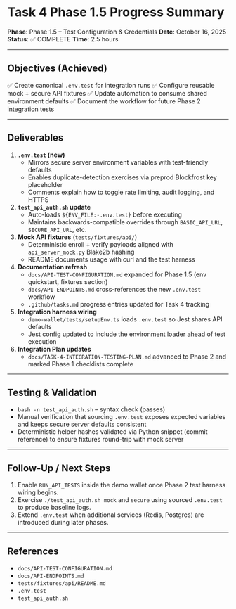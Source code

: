# Task 4 Phase 1.5 Progress Summary

**Phase**: Phase 1.5 – Test Configuration & Credentials
**Date**: October 16, 2025
**Status**: ✅ COMPLETE
**Time**: 2.5 hours

---

## Objectives (Achieved)

✅ Create canonical `.env.test` for integration runs
✅ Configure reusable mock + secure API fixtures
✅ Update automation to consume shared environment defaults
✅ Document the workflow for future Phase 2 integration tests

---

## Deliverables

1. **`.env.test` (new)**
   - Mirrors secure server environment variables with test-friendly defaults
   - Enables duplicate-detection exercises via preprod Blockfrost key placeholder
   - Comments explain how to toggle rate limiting, audit logging, and HTTPS
2. **`test_api_auth.sh` update**
   - Auto-loads `${ENV_FILE:-.env.test}` before executing
   - Maintains backwards-compatible overrides through `BASIC_API_URL`, `SECURE_API_URL`, etc.
3. **Mock API fixtures** (`tests/fixtures/api/`)
   - Deterministic enroll + verify payloads aligned with `api_server_mock.py` Blake2b hashing
   - README documents usage with curl and the test harness
4. **Documentation refresh**
   - `docs/API-TEST-CONFIGURATION.md` expanded for Phase 1.5 (env quickstart, fixtures section)
   - `docs/API-ENDPOINTS.md` cross-references the new `.env.test` workflow
   - `.github/tasks.md` progress entries updated for Task 4 tracking
5. **Integration harness wiring**
   - `demo-wallet/tests/setupEnv.ts` loads `.env.test` so Jest shares API defaults
   - Jest config updated to include the environment loader ahead of test execution
6. **Integration Plan updates**
   - `docs/TASK-4-INTEGRATION-TESTING-PLAN.md` advanced to Phase 2 and marked Phase 1 checklists complete

---

## Testing & Validation

- `bash -n test_api_auth.sh` – syntax check (passes)
- Manual verification that sourcing `.env.test` exposes expected variables and keeps secure server defaults consistent
- Deterministic helper hashes validated via Python snippet (commit reference) to ensure fixtures round-trip with mock server

---

## Follow-Up / Next Steps

1. Enable `RUN_API_TESTS` inside the demo wallet once Phase 2 test harness wiring begins.
2. Exercise `./test_api_auth.sh mock` and `secure` using sourced `.env.test` to produce baseline logs.
3. Extend `.env.test` when additional services (Redis, Postgres) are introduced during later phases.

---

## References

- `docs/API-TEST-CONFIGURATION.md`
- `docs/API-ENDPOINTS.md`
- `tests/fixtures/api/README.md`
- `.env.test`
- `test_api_auth.sh`
